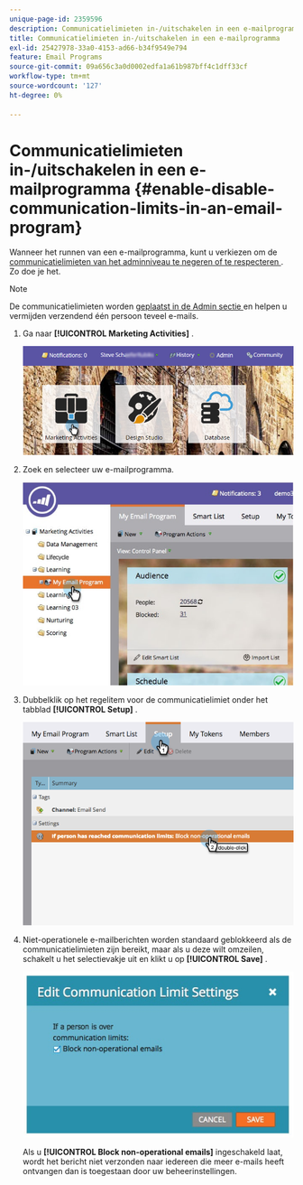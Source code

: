 ```yaml
---
unique-page-id: 2359596
description: Communicatielimieten in-/uitschakelen in een e-mailprogramma - Marketo Docs - Productdocumentatie
title: Communicatielimieten in-/uitschakelen in een e-mailprogramma
exl-id: 25427978-33a0-4153-ad66-b34f9549e794
feature: Email Programs
source-git-commit: 09a656c3a0d0002edfa1a61b987bff4c1dff33cf
workflow-type: tm+mt
source-wordcount: '127'
ht-degree: 0%

---
```


# Communicatielimieten in-/uitschakelen in een e-mailprogramma {#enable-disable-communication-limits-in-an-email-program}

Wanneer het runnen van een e-mailprogramma, kunt u verkiezen om de [ communicatielimieten van het adminniveau te negeren of te respecteren ](/help/marketo/product-docs/administration/email-setup/enable-communication-limits.md). Zo doe je het.

>[!NOTE]
>
>De communicatielimieten worden [ geplaatst in de Admin sectie ](/help/marketo/product-docs/administration/email-setup/enable-communication-limits.md) en helpen u vermijden verzendend één persoon teveel e-mails.

1. Ga naar **[!UICONTROL Marketing Activities]** .

   ![](assets/login-marketing-activities-3.png)

1. Zoek en selecteer uw e-mailprogramma.

   ![](assets/selectemailprogram-3.jpg)

1. Dubbelklik op het regelitem voor de communicatielimiet onder het tabblad **[!UICONTROL Setup]** .

   ![](assets/blockoperational.png)

1. Niet-operationele e-mailberichten worden standaard geblokkeerd als de communicatielimieten zijn bereikt, maar als u deze wilt omzeilen, schakelt u het selectievakje uit en klikt u op **[!UICONTROL Save]** .

   ![](assets/ifaperson.jpg)

   Als u **[!UICONTROL Block non-operational emails]** ingeschakeld laat, wordt het bericht niet verzonden naar iedereen die meer e-mails heeft ontvangen dan is toegestaan door uw beheerinstellingen.
